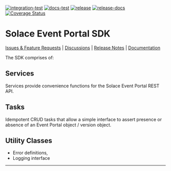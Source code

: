 [![integration-test](https://github.com/SolaceLabs/ep-sdk-typescript/actions/workflows/integration-test.yml/badge.svg)](https://github.com/SolaceLabs/ep-sdk-typescript/actions/workflows/integration-test.yml)
[![docs-test](https://github.com/SolaceLabs/ep-sdk-typescript/actions/workflows/docs-test.yml/badge.svg)](https://github.com/SolaceLabs/ep-sdk-typescript/actions/workflows/docs-test.yml)
[![release](https://github.com/SolaceLabs/ep-sdk-typescript/actions/workflows/release.yml/badge.svg)](https://github.com/SolaceLabs/ep-sdk-typescript/actions/workflows/release.yml)
[![release-docs](https://github.com/SolaceLabs/ep-sdk-typescript/actions/workflows/release-docs.yml/badge.svg)](https://github.com/SolaceLabs/ep-sdk-typescript/actions/workflows/release-docs.yml)
[![Coverage Status](https://coveralls.io/repos/github/solace-labs/ep-sdk/badge.svg?branch=main&kill_cache=1)](https://coveralls.io/github/solace-labs/ep-sdk?branch=main)


# Solace Event Portal SDK

[Issues & Feature Requests](https://github.com/SolaceLabs/ep-sdk-typescript/issues) |
[Discussions](https://github.com/SolaceLabs/ep-sdk-typescript/discussions) |
[Release Notes](./ReleaseNotes.md) |
[Documentation](https://solace-labs.github.io/ep-sdk-typescript/)


The SDK comprises of:

## Services

Services provide convenience functions for the Solace Event Portal REST API.

## Tasks

Idempotent CRUD tasks that allow a simple interface to assert presence or absence of an Event Portal object / version object.

## Utility Classes

- Error definitions,
- Logging interface




---
